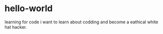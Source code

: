 # hello-world
learning for code
i want to learn about codding and become a eathical white hat hacker.
